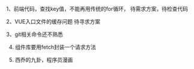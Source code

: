 1、前端代码，查找key值，不能再用传统的for循环，
    待需求方案，待检查代码

2、VUE入口文件的缓存问题
    待寻求方案

3、git相关命令还不熟悉

4. 组件库要用fetch封装一个请求方法

5. 西乔的九卦，程序员漫画
